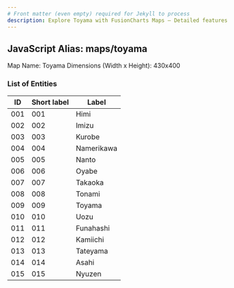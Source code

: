 ```yaml
---
# Front matter (even empty) required for Jekyll to process
description: Explore Toyama with FusionCharts Maps – Detailed features for seamless integration. Try now & enhance your data visualization today! 
---
```


## JavaScript Alias: maps/toyama

Map Name: Toyama
Dimensions (Width x Height): 430x400





### List of Entities

ID | Short label | Label
---|---|---|
001|001|Himi
002|002|Imizu
003|003|Kurobe
004|004|Namerikawa
005|005|Nanto
006|006|Oyabe
007|007|Takaoka
008|008|Tonami
009|009|Toyama
010|010|Uozu
011|011|Funahashi
012|012|Kamiichi
013|013|Tateyama
014|014|Asahi
015|015|Nyuzen